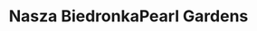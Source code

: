 ---
title: "Nasza BiedronkaPearl Gardens"
url: /bolton/nasza-biedronkapearl-gardens/
shop: Supermarkt
---